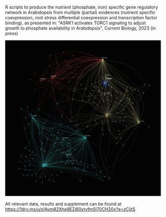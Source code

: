 
R scripts to produce the nutrient (phosphate, iron) specific gene regulatory network in Arabidopsis from multiple (partial) evidences (nutrient specific coexpression, root stress differential coexpression and transcription factor binding), as presented in: "ASRK1 activates TORC1 signaling to adjust growth to phosphate availability in Arabidopsis", Current Biology, 2023 (in press)


![Screenshot](specificity_network_cover_variation_2.jpg)


All relevant data, results and supplement can be found at https://1drv.ms/u/s!Avm82Xhe9EZj60xtvfm5j70CH20x?e=zCjjtS

